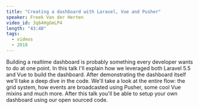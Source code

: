 ```yaml
---
title: "Creating a dashboard with Laravel, Vue and Pusher"
speaker: Freek Van der Herten
video_id: 3q64HgGmLP4
length: "43:48"
tags:
  - videos
  - 2018
---
```


Building a realtime dashboard is probably something every developer wants to do at one point. In this talk I'll explain how we leveraged both Laravel 5.5 and Vue to build the dashboard. After demonstrating the dashboard itself we'll take a deep dive in the code. We'll take a look at the entire flow: the grid system, how events are broadcasted using Pusher, some cool Vue mixins and much more. After this talk you'll be able to setup your own dashboard using our open sourced code.

